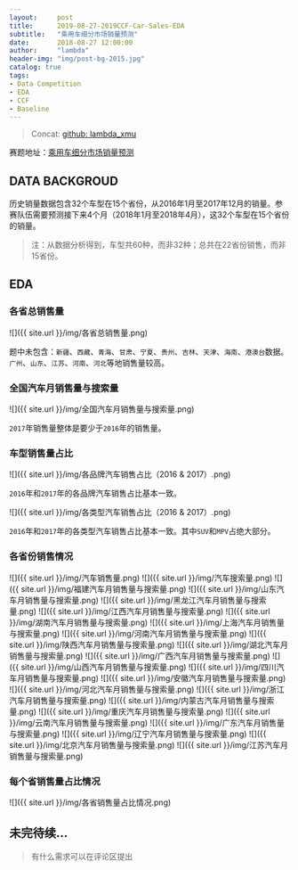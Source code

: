 ```yaml
---
layout:     post
title:      2019-08-27-2019CCF-Car-Sales-EDA
subtitle:   "乘用车细分市场销量预测"
date:       2018-08-27 12:00:00
author:     "lambda"
header-img: "img/post-bg-2015.jpg"
catalog: true
tags:
- Data Competition
- EDA
- CCF
- Baseline
---
```


> Concat: [github: lambda_xmu](https://github.com/lambda-xmu)

赛题地址：[乘用车细分市场销量预测](https://www.datafountain.cn/competitions/352)

## DATA BACKGROUD
历史销量数据包含32个车型在15个省份，从2016年1月至2017年12月的销量。参赛队伍需要预测接下来4个月（2018年1月至2018年4月），这32个车型在15个省份的销量。
> 注：从数据分析得到，车型共60种，而非32种；总共在22省份销售，而非15省份。

## EDA
### 各省总销售量

![]({{ site.url }}/img/各省总销售量.png)

题中未包含：`新疆`、`西藏`、`青海`、`甘肃`、`宁夏`、`贵州`、`吉林`、`天津`、`海南`、`港澳台`数据。`广州`、`山东`、`江苏`、`河南`、`河北`等地销售量较高。

### 全国汽车月销售量与搜索量

![]({{ site.url }}/img/全国汽车月销售量与搜索量.png)

`2017`年销售量整体是要少于`2016`年的销售量。

### 车型销售量占比

![]({{ site.url }}/img/各品牌汽车销售占比（2016 & 2017）.png)

`2016`年和`2017`年的各品牌汽车销售占比基本一致。

![]({{ site.url }}/img/各类型汽车销售占比（2016 & 2017）.png)

`2016`年和`2017`年的各类型汽车销售占比基本一致。其中`SUV`和`MPV`占绝大部分。

### 各省份销售情况

![]({{ site.url }}/img/汽车销售量.png)
![]({{ site.url }}/img/汽车搜索量.png)
![]({{ site.url }}/img/福建汽车月销售量与搜索量.png)
![]({{ site.url }}/img/山东汽车月销售量与搜索量.png)
![]({{ site.url }}/img/黑龙江汽车月销售量与搜索量.png)
![]({{ site.url }}/img/江西汽车月销售量与搜索量.png)
![]({{ site.url }}/img/湖南汽车月销售量与搜索量.png)
![]({{ site.url }}/img/上海汽车月销售量与搜索量.png)
![]({{ site.url }}/img/河南汽车月销售量与搜索量.png)
![]({{ site.url }}/img/陕西汽车月销售量与搜索量.png)
![]({{ site.url }}/img/湖北汽车月销售量与搜索量.png)
![]({{ site.url }}/img/广西汽车月销售量与搜索量.png)
![]({{ site.url }}/img/山西汽车月销售量与搜索量.png)
![]({{ site.url }}/img/四川汽车月销售量与搜索量.png)
![]({{ site.url }}/img/安徽汽车月销售量与搜索量.png)
![]({{ site.url }}/img/河北汽车月销售量与搜索量.png)
![]({{ site.url }}/img/浙江汽车月销售量与搜索量.png)
![]({{ site.url }}/img/内蒙古汽车月销售量与搜索量.png)
![]({{ site.url }}/img/重庆汽车月销售量与搜索量.png)
![]({{ site.url }}/img/云南汽车月销售量与搜索量.png)
![]({{ site.url }}/img/广东汽车月销售量与搜索量.png)
![]({{ site.url }}/img/辽宁汽车月销售量与搜索量.png)
![]({{ site.url }}/img/北京汽车月销售量与搜索量.png)
![]({{ site.url }}/img/江苏汽车月销售量与搜索量.png)

### 每个省销售量占比情况
![]({{ site.url }}/img/各省销售量占比情况.png)

## 未完待续...
>有什么需求可以在评论区提出

